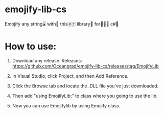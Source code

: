 # emojify-lib-cs
Emojify any string⌛️ with🦆 this🇵🇹 library👢 for🚶🏿‍♂️ c#🏫

# How to use:

1. Download any release.
Releases: https://github.com/Oceangrad/emojify-lib-cs/releases/tag/EmojifyLib

2. In Visual Studio, click Project, and then Add Reference.

3. Click the Browse tab and locate the .DLL file you've just downloaded.

4. Then add "using EmojifyLib;" to class where you going to use the lib.

5. Now you can use Emojifylib by using Emojify class.
